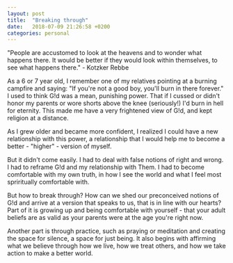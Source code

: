 ```yaml
---
layout: post
title:  "Breaking through"
date:   2018-07-09 21:26:58 +0200
categories: personal
---
```


<!-- ![Building a fence](/assets/images/fenceBlogPost.jpg){: .after-title }
<br/><br/> -->

<div class="quote">"People are accustomed to look at the heavens and to wonder what happens there. It would be better if they would look within themselves, to see what happens there." - Kotzker Rebbe</div>

As a 6 or 7 year old, I remember one of my relatives pointing at a burning campfire and saying: "If you're not a good boy, you'll burn in there forever." I used to think G!d was a mean, punishing power. That if I cussed or didn't honor my parents or wore shorts above the knee (seriously!) I'd burn in hell for eternity. This made me have a very frightened view of G!d, and kept religion at a distance.  

As I grew older and became more confident, I realized I could have a new relationship with this power, a relationship that I would help me to become a better - "higher" - version of myself.

But it didn't come easily. I had to deal with false notions of right and wrong. I had to reframe G!d and my relationship with Them. I had to become comfortable with my own truth, in how I see the world and what I feel most spriritually comfortable with.

But how to break through? How can we shed our preconceived notions of G!d and arrive at a version that speaks to us, that is in line with our hearts? Part of it is growing up and being comfortable with yourself - that your adult beliefs are as valid as your parents were at the age you're right now.

Another part is through practice, such as praying or meditation and creating the space for silence, a space for just being. It also begins with affirming what we believe through how we live, how we treat others, and how we take action to make a better world.



